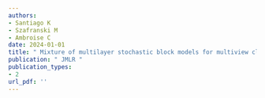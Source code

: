 ```yaml
---
authors: 
- Santiago K 
- Szafranski M 
- Ambroise C 
date: 2024-01-01
title: " Mixture of multilayer stochastic block models for multiview clustering "
publication: " JMLR "
publication_types:
- 2
url_pdf: ''
---
```

